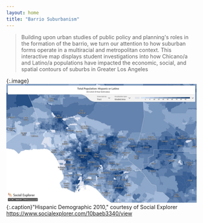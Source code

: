 ```yaml
---
layout: home
title: "Barrio Suburbanism"
---
```


> Building upon urban studies of public policy and planning's roles in the formation of the barrio, we turn our attention to how suburban forms operate in a multiracial and metropolitan context. This interactive map displays student investigations into how Chicano/a and Latino/a populations have impacted the economic, social, and spatial contours of suburbs in Greater Los Angeles

{:.image}![Home Image](assets/images/Home_1.jpg)
{:.caption}"Hispanic Demographic 2010," courtesy of Social Explorer https://www.socialexplorer.com/10baeb3340/view
